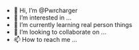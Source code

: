 - 👋 Hi, I’m @Pwrcharger
- 👀 I’m interested in ...
- 🌱 I’m currently learning real person things
- 💞️ I’m looking to collaborate on ...
- 📫 How to reach me ...

<!---
Pwrcharger/Pwrcharger is a ✨ special ✨ repository because its `README.md` (this file) appears on your GitHub profile.
You can click the Preview link to take a look at your changes.
--->








